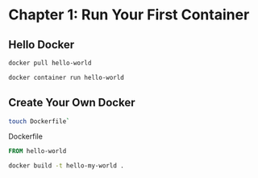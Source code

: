 # Chapter 1: Run Your First Container

## Hello Docker

```bash
docker pull hello-world
```

```bash
docker container run hello-world
```

## Create Your Own Docker

```bash
touch Dockerfile`
```

Dockerfile
```Dockerfile
FROM hello-world
```

```sh
docker build -t hello-my-world .
```
